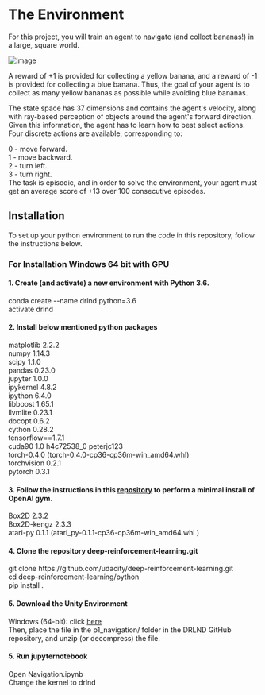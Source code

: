 <h1>The Environment</h1>
For this project, you will train an agent to navigate (and collect bananas!) in a large, square world.

![image](https://s3.amazonaws.com/video.udacity-data.com/topher/2018/June/5b1ab4b0_banana/banana.gif )




A reward of +1 is provided for collecting a yellow banana, and a reward of -1 is provided for collecting a blue banana. Thus, the goal of your agent is to collect as many yellow bananas as possible while avoiding blue bananas.

The state space has 37 dimensions and contains the agent's velocity, along with ray-based perception of objects around the agent's forward direction. Given this information, the agent has to learn how to best select actions. Four discrete actions are available, corresponding to:<br>

0 - move forward.<br>
1 - move backward.<br>
2 - turn left.<br>
3 - turn right.<br>
The task is episodic, and in order to solve the environment, your agent must get an average score of +13 over 100 consecutive episodes.

<h2>Installation</h2>

To set up your python environment to run the code in this repository, follow the instructions below.

<h3>For Installation Windows 64 bit with GPU </h3>
<h4>1. Create (and activate) a new environment with Python 3.6.</h4>

conda create --name drlnd python=3.6 
  <br>
activate drlnd<br>
<h4>2. Install below mentioned python packages</h4>
 
matplotlib 2.2.2  <br>
numpy 1.14.3 <br>
scipy 1.1.0<br>
pandas  0.23.0<br>
jupyter   1.0.0 <br> 
ipykernel  4.8.2 <br> 
ipython   6.4.0  <br>
libboost    1.65.1 <br> 
llvmlite    0.23.1 <br> 
docopt  0.6.2<br>
cython   0.28.2<br>
tensorflow==1.7.1<br>
cuda90  1.0  h4c72538_0  peterjc123<br>
torch-0.4.0 (torch-0.4.0-cp36-cp36m-win_amd64.whl)<br>
torchvision    0.2.1<br>
 pytorch 0.3.1<br>
<h4>3. Follow the instructions in this <a href="https://github.com/openai/gym">repository</a> to perform a minimal install of OpenAI gym. </h4> 
 Box2D  2.3.2   <br>
Box2D-kengz  2.3.3<br>
atari-py 0.1.1 (atari_py-0.1.1-cp36-cp36m-win_amd64.whl )<br>
<h4>4. Clone the repository deep-reinforcement-learning.git</h4>
  git clone https://github.com/udacity/deep-reinforcement-learning.git<br>
cd deep-reinforcement-learning/python<br>
pip install .<br>


<h4>5. Download the Unity Environment</h4>
Windows (64-bit): click  <a href="https://s3-us-west-1.amazonaws.com/udacity-drlnd/P1/Banana/Banana_Windows_x86_64.zip"> here </a><br>
Then, place the file in the p1_navigation/ folder in the DRLND GitHub repository, and unzip (or decompress) the file.
<h4>5. Run jupyternotebook</h4>
Open Navigation.ipynb <br>
Change the kernel to drlnd 
